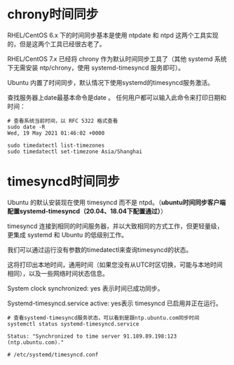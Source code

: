 

# chrony时间同步



RHEL/CentOS 6.x 下的时间同步基本是使用 ntpdate 和 ntpd  这两个工具实现的，但是这两个工具已经很古老了。

RHEL/CentOS 7.x 已经将 chrony 作为默认时间同步工具了（其他 systemd 系统下无需安装 ntp/chrony，使用 systemd-timesyncd 服务即可）。







Ubuntu 内置了时间同步，默认情况下使用systemd的timesyncd服务激活。

查找服务器上date最基本命令是date 。 任何用户都可以输入此命令来打印日期和时间：



```shell
# 查看系统当前时间，以 RFC 5322 格式查看
sudo date -R
Wed, 19 May 2021 01:46:02 +0000

sudo timedatectl list-timezones
sudo timedatectl set-timezone Asia/Shanghai
```







# timesyncd时间同步

Ubuntu 的默认安装现在使用 timesyncd 而不是 ntpd。（**ubuntu时间同步客户端配置systemd-timesyncd（20.04、18.04下配置通过）**）

timesyncd 连接到相同的时间服务器，并以大致相同的方式工作，但更轻量级，更集成 systemd 和 Ubuntu 的低级别工作。

我们可以通过运行没有参数的timedatectl来查询timesyncd的状态。

这将打印出本地时间，通用时间（如果您没有从UTC时区切换，可能与本地时间相同），以及一些网络时间状态信息。 

System clock synchronized: yes 表示时间已成功同步。

Systemd-timesyncd.service active: yes表示 timesyncd 已启用并正在运行。


```shell
# 查看systemd-timesyncd服务状态，可以看到是跟ntp.ubuntu.com同步时间
systemctl status systemd-timesyncd.service

Status: "Synchronized to time server 91.189.89.198:123 (ntp.ubuntu.com)."

# /etc/systemd/timesyncd.conf


```

